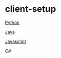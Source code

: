 # client-setup

[//]: # (link to ./python/readme)

[Python](python/readme.md)

[Java](java/readme.md)

[Javascript](javascript/readme.md)

[C#](c-sharp/readme.md)

